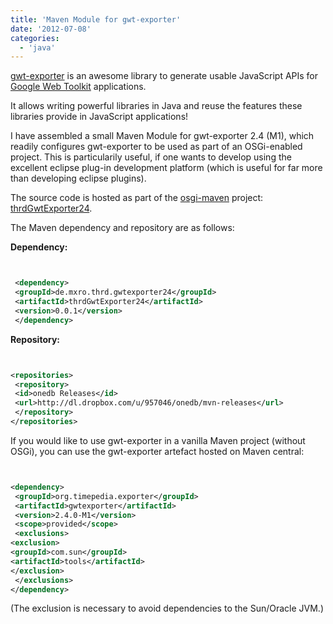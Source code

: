 ```yaml
---
title: 'Maven Module for gwt-exporter'
date: '2012-07-08'
categories:
  - 'java'
---
```


[gwt-exporter](http://code.google.com/p/gwt-exporter/) is an awesome library to generate usable JavaScript APIs for [Google Web Toolkit](https://developers.google.com/web-toolkit/) applications.

It allows writing powerful libraries in Java and reuse the features these libraries provide in JavaScript applications!

I have assembled a small Maven Module for gwt-exporter 2.4 (M1), which readily configures gwt-exporter to be used as part of an OSGi-enabled project. This is particularily useful, if one wants to develop using the excellent eclipse plug-in development platform (which is useful for far more than developing eclipse plugins).

The source code is hosted as part of the [osgi-maven](https://github.com/mxro/osgi-maven/) project: [thrdGwtExporter24](https://github.com/mxro/osgi-maven/tree/master/thrdGwtExporter24).

The Maven dependency and repository are as follows:

**Dependency:**

```xml


 <dependency>
 <groupId>de.mxro.thrd.gwtexporter24</groupId>
 <artifactId>thrdGwtExporter24</artifactId>
 <version>0.0.1</version>
 </dependency>

```

**Repository:**

```xml


<repositories>
 <repository>
 <id>onedb Releases</id>
 <url>http://dl.dropbox.com/u/957046/onedb/mvn-releases</url>
 </repository>
</repositories>

```

If you would like to use gwt-exporter in a vanilla Maven project (without OSGi), you can use the gwt-exporter artefact hosted on Maven central:

```xml


<dependency>
 <groupId>org.timepedia.exporter</groupId>
 <artifactId>gwtexporter</artifactId>
 <version>2.4.0-M1</version>
 <scope>provided</scope>
 <exclusions>
<exclusion>
<groupId>com.sun</groupId>
<artifactId>tools</artifactId>
</exclusion>
 </exclusions>
</dependency>

```

(The exclusion is necessary to avoid dependencies to the Sun/Oracle JVM.)
